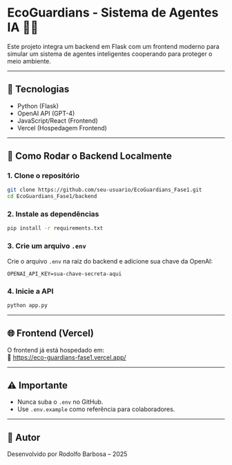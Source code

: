 # EcoGuardians - Sistema de Agentes IA 🤖🌱

Este projeto integra um backend em Flask com um frontend moderno para simular um sistema de agentes inteligentes cooperando para proteger o meio ambiente.

---

## 🔧 Tecnologias

- Python (Flask)
- OpenAI API (GPT-4)
- JavaScript/React (Frontend)
- Vercel (Hospedagem Frontend)

---

## 🚀 Como Rodar o Backend Localmente

### 1. Clone o repositório
```bash
git clone https://github.com/seu-usuario/EcoGuardians_Fase1.git
cd EcoGuardians_Fase1/backend
```

### 2. Instale as dependências
```bash
pip install -r requirements.txt
```

### 3. Crie um arquivo `.env`
Crie o arquivo `.env` na raiz do backend e adicione sua chave da OpenAI:
```
OPENAI_API_KEY=sua-chave-secreta-aqui
```

### 4. Inicie a API
```bash
python app.py
```

---

## 🌐 Frontend (Vercel)

O frontend já está hospedado em:  
🔗 https://eco-guardians-fase1.vercel.app/

---

## ⚠️ Importante

- Nunca suba o `.env` no GitHub.
- Use `.env.example` como referência para colaboradores.

---

## 👤 Autor

Desenvolvido por Rodolfo Barbosa – 2025

